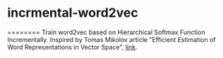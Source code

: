 # incrmental-word2vec
========
Train word2vec based on Hierarchical Softmax Function Incrementally. Inspired by Tomas Mikolov article "Efficient Estimation of Word Representations in
Vector Space", [link](https://arxiv.org/pdf/1301.3781v3.pdf). 
